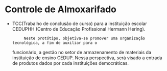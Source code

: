 # Controle de Almoxarifado

 - TCC(Trabalho de conclusão de curso) para a instituição escolar CEDUPHH (Centro de Educação Profissional 
 Hermann Hering).
 
 		    Neste protótipo, objetiva-se promover uma organização tecnológica, a fim de auxiliar para o 
     funcionário, a gestão no setor de armazenamento de materiais da instituição de ensino CEDUP. 
     Nessa perspectiva, será visado a entrada de produtos dados por cada instituições democráticas.
